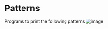 # Patterns
Programs to print the following patterns
![image](https://github.com/amrithagk/Patterns/assets/101631715/e1c1b601-9c1c-4a92-ae00-cb232f6dc73d)
